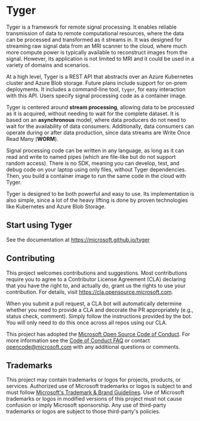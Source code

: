 # Tyger

Tyger is a framework for remote signal processing. It enables reliable
transmission of data to remote computational resources, where the data can be
processed and transformed as it streams in. It was designed for streaming raw
signal data from an MRI scanner to the cloud, where much more compute power is
typically available to reconstruct images from the signal. However, its
application is not limited to MRI and it could be used in a variety of domains
and scenarios.

At a high level, Tyger is a REST API that abstracts over an Azure Kubernetes
cluster and Azure Blob storage. Future plans include support for on-prem
deployments. It includes a command-line tool, `tyger`, for easy interaction with
this API. Users specify signal processing code as a container image.

Tyger is centered around **stream processing**, allowing data to be processed as
it is acquired, without needing to wait for the complete dataset. It is based on
an **asynchronous** model, where data producers do not need to wait for the
availability of data consumers. Additionally, data consumers can operate during
or after data production, since data streams are Write Once Read Many
(**WORM**).

Signal processing code can be written in any language, as long as it can read
and write to named pipes (which are file-like but do not support random access).
There is no SDK, meaning you can develop, test, and debug code on your laptop
using only files, without Tyger dependencies. Then, you build a container image
to run the same code in the cloud with Tyger.

Tyger is designed to be both powerful and easy to use. Its implementation is
also simple, since a lot of the heavy lifting is done by proven technologies
like Kubernetes and Azure Blob Storage.

## Start using Tyger

See the documentation at https://microsoft.github.io/tyger

## Contributing

This project welcomes contributions and suggestions.  Most contributions require you to agree to a
Contributor License Agreement (CLA) declaring that you have the right to, and actually do, grant us
the rights to use your contribution. For details, visit https://cla.opensource.microsoft.com.

When you submit a pull request, a CLA bot will automatically determine whether you need to provide
a CLA and decorate the PR appropriately (e.g., status check, comment). Simply follow the instructions
provided by the bot. You will only need to do this once across all repos using our CLA.

This project has adopted the [Microsoft Open Source Code of Conduct](https://opensource.microsoft.com/codeofconduct/).
For more information see the [Code of Conduct FAQ](https://opensource.microsoft.com/codeofconduct/faq/) or
contact [opencode@microsoft.com](mailto:opencode@microsoft.com) with any additional questions or comments.

## Trademarks

This project may contain trademarks or logos for projects, products, or services. Authorized use of Microsoft
trademarks or logos is subject to and must follow
[Microsoft's Trademark & Brand Guidelines](https://www.microsoft.com/en-us/legal/intellectualproperty/trademarks/usage/general).
Use of Microsoft trademarks or logos in modified versions of this project must not cause confusion or imply Microsoft sponsorship.
Any use of third-party trademarks or logos are subject to those third-party's policies.

